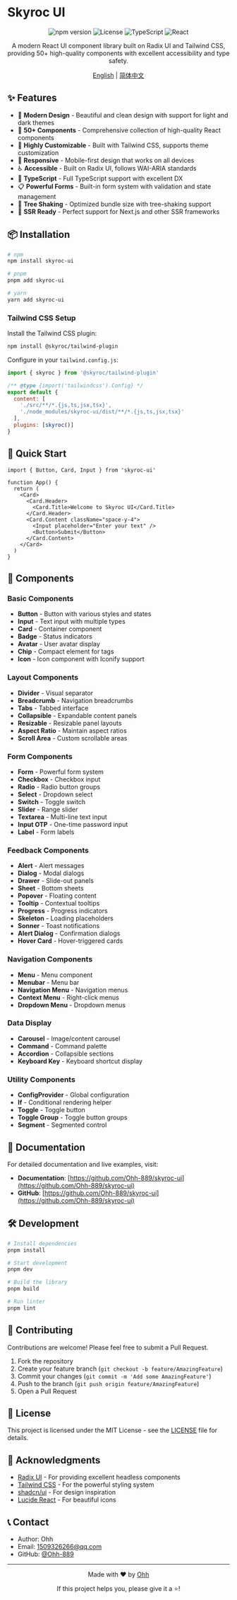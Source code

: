 # Skyroc UI

<div align="center">

![npm version](https://img.shields.io/npm/v/skyroc-ui.svg)
![License](https://img.shields.io/badge/license-MIT-green.svg)
![TypeScript](https://img.shields.io/badge/TypeScript-5.8.2-blue.svg)
![React](https://img.shields.io/badge/React-19.1.0-blue.svg)

A modern React UI component library built on Radix UI and Tailwind CSS, providing 50+ high-quality components with excellent accessibility and type safety.

[English](./README.md) | [简体中文](./README.zh.md)

</div>

## ✨ Features

- 🎨 **Modern Design** - Beautiful and clean design with support for light and dark themes
- 🧩 **50+ Components** - Comprehensive collection of high-quality React components
- 🔧 **Highly Customizable** - Built with Tailwind CSS, supports theme customization
- 📱 **Responsive** - Mobile-first design that works on all devices
- ♿ **Accessible** - Built on Radix UI, follows WAI-ARIA standards
- 🚀 **TypeScript** - Full TypeScript support with excellent DX
- 📋 **Powerful Forms** - Built-in form system with validation and state management
- 🎯 **Tree Shaking** - Optimized bundle size with tree-shaking support
- 🔄 **SSR Ready** - Perfect support for Next.js and other SSR frameworks

## 📦 Installation

```bash
# npm
npm install skyroc-ui

# pnpm
pnpm add skyroc-ui

# yarn
yarn add skyroc-ui
```

### Tailwind CSS Setup

Install the Tailwind CSS plugin:

```bash
npm install @skyroc/tailwind-plugin
```

Configure in your `tailwind.config.js`:

```js
import { skyroc } from '@skyroc/tailwind-plugin'

/** @type {import('tailwindcss').Config} */
export default {
  content: [
    './src/**/*.{js,ts,jsx,tsx}',
    './node_modules/skyroc-ui/dist/**/*.{js,ts,jsx,tsx}'
  ],
  plugins: [skyroc()]
}
```

## 🚀 Quick Start

```tsx
import { Button, Card, Input } from 'skyroc-ui'

function App() {
  return (
    <Card>
      <Card.Header>
        <Card.Title>Welcome to Skyroc UI</Card.Title>
      </Card.Header>
      <Card.Content className="space-y-4">
        <Input placeholder="Enter your text" />
        <Button>Submit</Button>
      </Card.Content>
    </Card>
  )
}
```

## 🧩 Components

### Basic Components
- **Button** - Button with various styles and states
- **Input** - Text input with multiple types
- **Card** - Container component
- **Badge** - Status indicators
- **Avatar** - User avatar display
- **Chip** - Compact element for tags
- **Icon** - Icon component with Iconify support

### Layout Components
- **Divider** - Visual separator
- **Breadcrumb** - Navigation breadcrumbs
- **Tabs** - Tabbed interface
- **Collapsible** - Expandable content panels
- **Resizable** - Resizable panel layouts
- **Aspect Ratio** - Maintain aspect ratios
- **Scroll Area** - Custom scrollable areas

### Form Components
- **Form** - Powerful form system
- **Checkbox** - Checkbox input
- **Radio** - Radio button groups
- **Select** - Dropdown select
- **Switch** - Toggle switch
- **Slider** - Range slider
- **Textarea** - Multi-line text input
- **Input OTP** - One-time password input
- **Label** - Form labels

### Feedback Components
- **Alert** - Alert messages
- **Dialog** - Modal dialogs
- **Drawer** - Slide-out panels
- **Sheet** - Bottom sheets
- **Popover** - Floating content
- **Tooltip** - Contextual tooltips
- **Progress** - Progress indicators
- **Skeleton** - Loading placeholders
- **Sonner** - Toast notifications
- **Alert Dialog** - Confirmation dialogs
- **Hover Card** - Hover-triggered cards

### Navigation Components
- **Menu** - Menu component
- **Menubar** - Menu bar
- **Navigation Menu** - Navigation menus
- **Context Menu** - Right-click menus
- **Dropdown Menu** - Dropdown menus

### Data Display
- **Carousel** - Image/content carousel
- **Command** - Command palette
- **Accordion** - Collapsible sections
- **Keyboard Key** - Keyboard shortcut display

### Utility Components
- **ConfigProvider** - Global configuration
- **If** - Conditional rendering helper
- **Toggle** - Toggle button
- **Toggle Group** - Toggle button groups
- **Segment** - Segmented control

## 📖 Documentation

For detailed documentation and live examples, visit:

- **Documentation**: [https://github.com/Ohh-889/skyroc-ui](https://github.com/Ohh-889/skyroc-ui)
- **GitHub**: [https://github.com/Ohh-889/skyroc-ui](https://github.com/Ohh-889/skyroc-ui)

## 🛠️ Development

```bash
# Install dependencies
pnpm install

# Start development
pnpm dev

# Build the library
pnpm build

# Run linter
pnpm lint
```

## 🤝 Contributing

Contributions are welcome! Please feel free to submit a Pull Request.

1. Fork the repository
2. Create your feature branch (`git checkout -b feature/AmazingFeature`)
3. Commit your changes (`git commit -m 'Add some AmazingFeature'`)
4. Push to the branch (`git push origin feature/AmazingFeature`)
5. Open a Pull Request

## 📄 License

This project is licensed under the MIT License - see the [LICENSE](../../LICENSE) file for details.

## 🙏 Acknowledgments

- [Radix UI](https://www.radix-ui.com/) - For providing excellent headless components
- [Tailwind CSS](https://tailwindcss.com/) - For the powerful styling system
- [shadcn/ui](https://ui.shadcn.com/) - For design inspiration
- [Lucide React](https://lucide.dev/) - For beautiful icons

## 📞 Contact

- Author: Ohh
- Email: 1509326266@qq.com
- GitHub: [@Ohh-889](https://github.com/Ohh-889)

---

<div align="center">

Made with ❤️ by [Ohh](https://github.com/Ohh-889)

If this project helps you, please give it a ⭐️!

</div>

